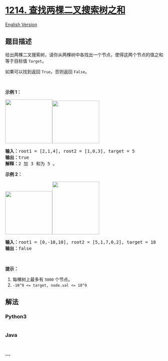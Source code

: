 # [1214. 查找两棵二叉搜索树之和](https://leetcode-cn.com/problems/two-sum-bsts)

[English Version](https://github.com/yanglr/leetcode-ac/blob/master/assets/1200-1299/1214.Two%20Sum%20BSTs/README_EN.md)

## 题目描述

<!-- 这里写题目描述 -->

<p>给出两棵二叉搜索树，请你从两棵树中各找出一个节点，使得这两个节点的值之和等于目标值&nbsp;<code>Target</code>。</p>

<p>如果可以找到返回&nbsp;<code>True</code>，否则返回&nbsp;<code>False</code>。</p>

<p>&nbsp;</p>

<p><strong>示例 1：</strong></p>

<p><strong><img alt="" src="https://cdn.jsdelivr.net/gh/yanglr/leetcode-ac@master/assets/1200-1299/1214.Two%20Sum%20BSTs/images/1368_1_a2.png" style="height: 140px; width: 150px;"><img alt="" src="https://cdn.jsdelivr.net/gh/yanglr/leetcode-ac@master/assets/1200-1299/1214.Two%20Sum%20BSTs/images/1368_1_b.png" style="height: 136px; width: 150px;"></strong></p>

<pre><strong>输入：</strong>root1 = [2,1,4], root2 = [1,0,3], target = 5
<strong>输出：</strong>true
<strong>解释：</strong>2 加 3 和为 5 。
</pre>

<p><strong>示例 2：</strong></p>

<p><strong><img alt="" src="https://cdn.jsdelivr.net/gh/yanglr/leetcode-ac@master/assets/1200-1299/1214.Two%20Sum%20BSTs/images/1368_2_a.png" style="height: 137px; width: 150px;"><img alt="" src="https://cdn.jsdelivr.net/gh/yanglr/leetcode-ac@master/assets/1200-1299/1214.Two%20Sum%20BSTs/images/1368_2_b.png" style="height: 168px; width: 150px;"></strong></p>

<pre><strong>输入：</strong>root1 = [0,-10,10], root2 = [5,1,7,0,2], target = 18
<strong>输出：</strong>false</pre>

<p>&nbsp;</p>

<p><strong>提示：</strong></p>

<ol>
	<li>每棵树上最多有&nbsp;<code>5000</code>&nbsp;个节点。</li>
	<li><code>-10^9 &lt;= target, node.val &lt;= 10^9</code></li>
</ol>


## 解法

<!-- 这里可写通用的实现逻辑 -->

<!-- tabs:start -->

### **Python3**

<!-- 这里可写当前语言的特殊实现逻辑 -->

```python

```

### **Java**

<!-- 这里可写当前语言的特殊实现逻辑 -->

```java

```

### **...**

```

```

<!-- tabs:end -->
